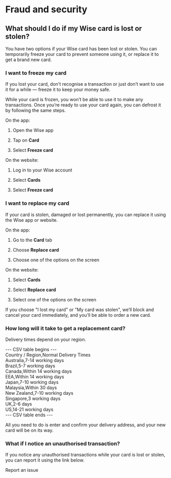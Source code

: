 # Fraud and security  
## What should I do if my Wise card is lost or stolen?  
You have two options if your Wise card has been lost or stolen. You can temporarily freeze your card to prevent someone using it, or replace it to get a brand new card. 

### I want to freeze my card

If you lost your card, don’t recognise a transaction or just don’t want to use it for a while — freeze it to keep your money safe.

While your card is frozen, you won’t be able to use it to make any transactions. Once you’re ready to use your card again, you can defrost it by following the same steps. 

On the app:

  1. Open the Wise app

  2. Tap on **Card**

  3. Select **Freeze card**




On the website:

  1. Log in to your Wise account

  2. Select **Cards**

  3. Select **Freeze card**




### I want to replace my card 

If your card is stolen, damaged or lost permanently, you can replace it using the Wise app or website.

On the app:

  1. Go to the **Card** tab

  2. Choose **Replace card**

  3. Choose one of the options on the screen




On the website:

  1. Select **Cards**

  2. Select **Replace card**

  3. Select one of the options on the screen




If you choose "I lost my card" or "My card was stolen", we’ll block and cancel your card immediately, and you’ll be able to order a new card. 

### How long will it take to get a replacement card?

Delivery times depend on your region.


--- CSV table begins ---  
Country / Region,Normal Delivery Times  
Australia,7-14 working days  
Brazil,5-7 working days  
Canada,Within 14 working days  
EEA,Within 14 working days  
Japan,7-10 working days  
Malaysia,Within 30 days  
New Zealand,7-10 working days  
Singapore,3 working days  
UK,2-6 days  
US,14-21 working days  
--- CSV table ends ---  


All you need to do is enter and confirm your delivery address, and your new card will be on its way.

### What if I notice an unauthorised transaction?

If you notice any unauthorised transactions while your card is lost or stolen, you can report it using the link below. 

Report an issue